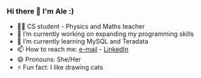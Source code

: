 ### Hi there 👋 I'm Ale :)

- 👩‍🏫 CS student - Physics and Maths teacher
- 🔭 I’m currently working on expanding my programming skills
- 🌱 I’m currently learning MySQL and Teradata
- 📫 How to reach me: [e-mail](amdc516@gmail.com) - [LinkedIn](https://www.linkedin.com/in/alejandramdelgado/)
- 😄 Pronouns: She/Her
- ⚡ Fun fact: I like drawing cats

